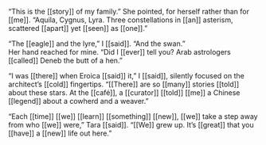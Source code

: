 “This is the [[story]] of my family.” She pointed, for herself rather than for [[me]]. “Aquila, Cygnus, Lyra. Three constellations in [[an]] asterism, scattered [[apart]] yet [[seen]] as [[one]].”  

“The [[eagle]] and the lyre,” I [[said]]. “And the swan.”  
Her hand reached for mine. “Did I [[ever]] tell you? Arab astrologers [[called]] Deneb the butt of a hen.”  

“I was [[there]] when Eroica [[said]] it,” I [[said]], silently focused on the architect’s [[cold]] fingertips. “[[There]] are so [[many]] stories [[told]] about these stars. At the [[café]], a [[curator]] [[told]] [[me]] a Chinese [[legend]] about a cowherd and a weaver.”  

“Each [[time]] [[we]] [[learn]] [[something]] [[new]], [[we]] take a step away from who [[we]] were,” Tara [[said]]. “[[We]] grew up. It’s [[great]] that you [[have]] a [[new]] life out here.” 

